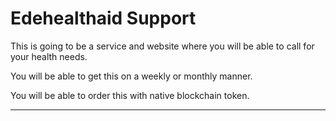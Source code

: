 # Edehealthaid Support

This is going to be a service and website where you will be able to call for your health needs.

You will be able to get this on a weekly or monthly manner. 

You will be able to order this with native blockchain token.


---

